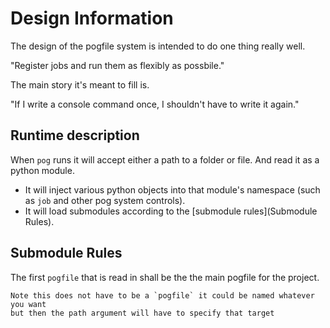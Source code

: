 # Design Information

The design of the pogfile system is intended to do one thing really well. 

"Register jobs and run them as flexibly as possbile."

The main story it's meant to fill is.

"If I write a console command once, I shouldn't have to write it again."

## Runtime description

When `pog` runs it will accept either a path to a folder or file. And read it as a python module.

- It will inject various python objects into that module's namespace (such as `job` and other pog system controls).
- It will load submodules according to the [submodule rules](Submodule Rules).

## Submodule Rules

The first `pogfile` that is read in shall be the the main pogfile for the project. 

```{note}
Note this does not have to be a `pogfile` it could be named whatever you want
but then the path argument will have to specify that target
```



